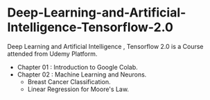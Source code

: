 # Deep-Learning-and-Artificial-Intelligence-Tensorflow-2.0
Deep Learning and Artificial Intelligence , Tensorflow 2.0 is a Course attended from Udemy Platform.

+ Chapter 01 : Introduction to Google Colab.
+ Chapter 02 : Machine Learning and Neurons.
  + Breast Cancer Classification.
  + Linear Regression for Moore's Law.
